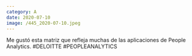 ```yaml
--- 
category: A 
date: 2020-07-10 
image: /445_2020-07-10.jpeg 
--- 
```


Me gustó esta matriz que refleja muchas de las aplicaciones de People Analytics. #DELOITTE #PEOPLEANALYTICS